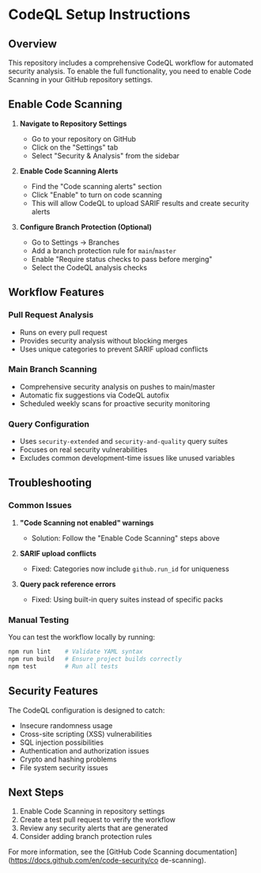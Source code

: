 # CodeQL Setup Instructions

## Overview

This repository includes a comprehensive CodeQL workflow for automated security
analysis. To enable the full functionality, you need to enable Code Scanning in
your GitHub repository settings.

## Enable Code Scanning

1. **Navigate to Repository Settings**
   - Go to your repository on GitHub
   - Click on the "Settings" tab
   - Select "Security & Analysis" from the sidebar

2. **Enable Code Scanning Alerts**
   - Find the "Code scanning alerts" section
   - Click "Enable" to turn on code scanning
   - This will allow CodeQL to upload SARIF results and create security alerts

3. **Configure Branch Protection (Optional)**
   - Go to Settings → Branches
   - Add a branch protection rule for `main`/`master`
   - Enable "Require status checks to pass before merging"
   - Select the CodeQL analysis checks

## Workflow Features

### Pull Request Analysis

- Runs on every pull request
- Provides security analysis without blocking merges
- Uses unique categories to prevent SARIF upload conflicts

### Main Branch Scanning

- Comprehensive security analysis on pushes to main/master
- Automatic fix suggestions via CodeQL autofix
- Scheduled weekly scans for proactive security monitoring

### Query Configuration

- Uses `security-extended` and `security-and-quality` query suites
- Focuses on real security vulnerabilities
- Excludes common development-time issues like unused variables

## Troubleshooting

### Common Issues

1. **"Code Scanning not enabled" warnings**
   - Solution: Follow the "Enable Code Scanning" steps above

2. **SARIF upload conflicts**
   - Fixed: Categories now include `github.run_id` for uniqueness

3. **Query pack reference errors**
   - Fixed: Using built-in query suites instead of specific packs

### Manual Testing

You can test the workflow locally by running:

```bash
npm run lint    # Validate YAML syntax
npm run build   # Ensure project builds correctly
npm test        # Run all tests
```

## Security Features

The CodeQL configuration is designed to catch:

- Insecure randomness usage
- Cross-site scripting (XSS) vulnerabilities
- SQL injection possibilities
- Authentication and authorization issues
- Crypto and hashing problems
- File system security issues

## Next Steps

1. Enable Code Scanning in repository settings
2. Create a test pull request to verify the workflow
3. Review any security alerts that are generated
4. Consider adding branch protection rules

For more information, see the
[GitHub Code Scanning documentation](<https://docs.github.com/en/code-security/co>
de-scanning).
